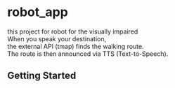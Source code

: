 # robot_app

this project for robot for the visually impaired  
When you speak your destination,  
the external API (tmap) finds the walking route.  
The route is then announced via TTS (Text-to-Speech).

## Getting Started

